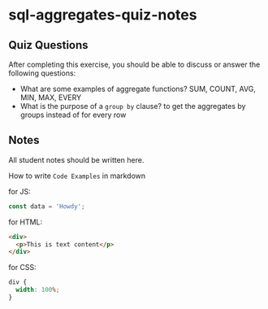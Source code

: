 # sql-aggregates-quiz-notes

## Quiz Questions

After completing this exercise, you should be able to discuss or answer the following questions:

- What are some examples of aggregate functions?
  SUM, COUNT, AVG, MIN, MAX, EVERY
- What is the purpose of a `group by` clause?
  to get the aggregates by groups instead of for every row

## Notes

All student notes should be written here.

How to write `Code Examples` in markdown

for JS:

```javascript
const data = 'Howdy';
```

for HTML:

```html
<div>
  <p>This is text content</p>
</div>
```

for CSS:

```css
div {
  width: 100%;
}
```
